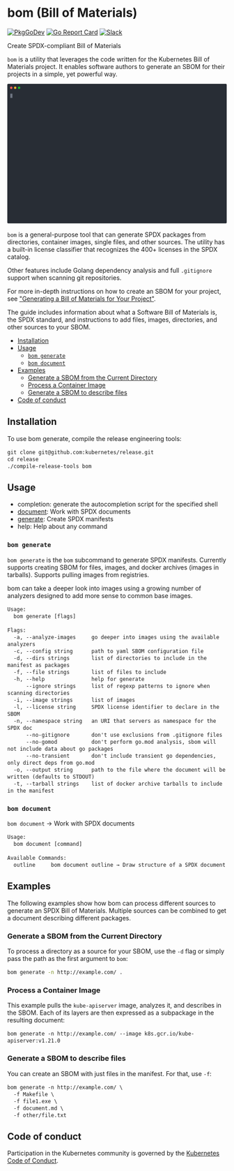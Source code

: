 # bom (Bill of Materials)

[![PkgGoDev](https://pkg.go.dev/badge/sigs.k8s.io/bom)](https://pkg.go.dev/sigs.k8s.io/bom)
[![Go Report Card](https://goreportcard.com/badge/sigs.k8s.io/bom)](https://goreportcard.com/report/sigs.k8s.io/bom)
[![Slack](https://img.shields.io/badge/Slack-%23release--management-blueviolet)](https://kubernetes.slack.com/archives/C2C40FMNF)

Create SPDX-compliant Bill of Materials

`bom` is a utility that leverages the code written for the Kubernetes
Bill of Materials project. It enables software authors to generate an
SBOM for their projects in a simple, yet powerful way.

![terminal demo](/docs/cast.svg "Terminal demo")

`bom` is a general-purpose tool that can generate SPDX packages from
directories, container images, single files, and other sources. The utility
has a built-in license classifier that recognizes the 400+ licenses in
the SPDX catalog.

Other features include Golang dependency analysis and full `.gitignore`
support when scanning git repositories.

For more in-depth instructions on how to create an SBOM for your project, see
["Generating a Bill of Materials for Your Project"](/docs/create-a-bill-of-materials.md).

The guide includes information about what a Software Bill of Materials is,
the SPDX standard, and instructions to add files, images, directories, and
other sources to your SBOM.

- [Installation](#installation)
- [Usage](#usage)
  - [`bom generate`](#bom-generate)
  - [`bom document`](#bom-document)
- [Examples](#examples)
  - [Generate a SBOM from the Current Directory](#generate-a-sbom-from-the-current-directory)
  - [Process a Container Image](#process-a-container-image)
  - [Generate a SBOM to describe files](#generate-a-sbom-to-describe-files)
- [Code of conduct](#code-of-conduct)

## Installation

To use bom generate, compile the release engineering tools:

```console
git clone git@github.com:kubernetes/release.git
cd release
./compile-release-tools bom
```

## Usage

- completion: generate the autocompletion script for the specified shell
- [document](#bom-document): Work with SPDX documents
- [generate](#bom-generate): Create SPDX manifests
- help: Help about any command

### `bom generate`

`bom generate` is the `bom` subcommand to generate SPDX manifests.
Currently supports creating SBOM for files, images, and docker
archives (images in tarballs). Supports pulling images from
registries.

bom can take a deeper look into images using a growing number
of analyzers designed to add more sense to common base images.

```console
Usage:
  bom generate [flags]

Flags:
  -a, --analyze-images     go deeper into images using the available analyzers
  -c, --config string      path to yaml SBOM configuration file
  -d, --dirs strings       list of directories to include in the manifest as packages
  -f, --file strings       list of files to include
  -h, --help               help for generate
      --ignore strings     list of regexp patterns to ignore when scanning directories
  -i, --image strings      list of images
  -l, --license string     SPDX license identifier to declare in the SBOM
  -n, --namespace string   an URI that servers as namespace for the SPDX doc
      --no-gitignore       don't use exclusions from .gitignore files
      --no-gomod           don't perform go.mod analysis, sbom will not include data about go packages
      --no-transient       don't include transient go dependencies, only direct deps from go.mod
  -o, --output string      path to the file where the document will be written (defaults to STDOUT)
  -t, --tarball strings    list of docker archive tarballs to include in the manifest
```

### `bom document`

`bom document` → Work with SPDX documents

```console
Usage:
  bom document [command]

Available Commands:
  outline     bom document outline → Draw structure of a SPDX document
```

## Examples

The following examples show how bom can process different sources to generate
an SPDX Bill of Materials. Multiple sources can be combined to get a document
describing different packages.

### Generate a SBOM from the Current Directory

To process a directory as a source for your SBOM, use the `-d` flag or simply pass
the path as the first argument to `bom`:

```bash
bom generate -n http://example.com/ .
```

### Process a Container Image

This example pulls the `kube-apiserver` image, analyzes it, and describes in the
SBOM. Each of its layers are then expressed as a subpackage in the resulting
document:

```console
bom generate -n http://example.com/ --image k8s.gcr.io/kube-apiserver:v1.21.0 
```

### Generate a SBOM to describe files

You can create an SBOM with just files in the manifest. For that, use `-f`:

```console
bom generate -n http://example.com/ \
  -f Makefile \
  -f file1.exe \
  -f document.md \
  -f other/file.txt 
```

## Code of conduct

Participation in the Kubernetes community is governed by the [Kubernetes Code of Conduct](code-of-conduct.md).
